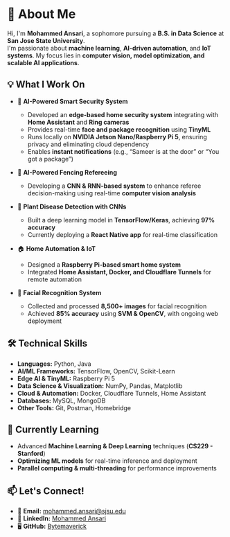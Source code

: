 # 👋 About Me

Hi, I'm **Mohammed Ansari**, a sophomore pursuing a **B.S. in Data Science** at **San Jose State University**.  
I'm passionate about **machine learning**, **AI-driven automation**, and **IoT systems**. My focus lies in **computer vision, model optimization, and scalable AI applications**.

## 💡 What I Work On  
- 🔐 **AI-Powered Smart Security System**  
  - Developed an **edge-based home security system** integrating with **Home Assistant** and **Ring cameras**  
  - Provides real-time **face and package recognition** using **TinyML**  
  - Runs locally on **NVIDIA Jetson Nano/Raspberry Pi 5**, ensuring privacy and eliminating cloud dependency  
  - Enables **instant notifications** (e.g., “Sameer is at the door” or “You got a package”)  

- 🤖 **AI-Powered Fencing Refereeing**  
  - Developing a **CNN & RNN-based system** to enhance referee decision-making using real-time **computer vision analysis**  

- 🌱 **Plant Disease Detection with CNNs**  
  - Built a deep learning model in **TensorFlow/Keras**, achieving **97% accuracy**  
  - Currently deploying a **React Native app** for real-time classification  

- 🏠 **Home Automation & IoT**  
  - Designed a **Raspberry Pi-based smart home system**  
  - Integrated **Home Assistant, Docker, and Cloudflare Tunnels** for remote automation  

- 🛂 **Facial Recognition System**  
  - Collected and processed **8,500+ images** for facial recognition  
  - Achieved **85% accuracy** using **SVM & OpenCV**, with ongoing web deployment  

## 🛠️ Technical Skills  
- **Languages:** Python, Java  
- **AI/ML Frameworks:** TensorFlow, OpenCV, Scikit-Learn  
- **Edge AI & TinyML:**  Raspberry Pi 5  
- **Data Science & Visualization:** NumPy, Pandas, Matplotlib  
- **Cloud & Automation:** Docker, Cloudflare Tunnels, Home Assistant  
- **Databases:** MySQL, MongoDB  
- **Other Tools:** Git, Postman, Homebridge  

## 🚀 Currently Learning  
- Advanced **Machine Learning & Deep Learning** techniques (**CS229 - Stanford**)  
- **Optimizing ML models** for real-time inference and deployment  
- **Parallel computing & multi-threading** for performance improvements  

## 📫 Let's Connect!  
- 📧 **Email:** mohammed.ansari@sjsu.edu  
- 🔗 **LinkedIn:** [Mohammed Ansari](https://www.linkedin.com/in/imohammed-ansari/)  
- 🖥️ **GitHub:** [Bytemaverick](https://github.com/Bytemaverick)  
